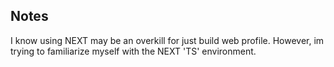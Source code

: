 ## Notes
I know using NEXT may be an overkill for just build web profile. However, im trying to familiarize myself with the NEXT 'TS' environment.
